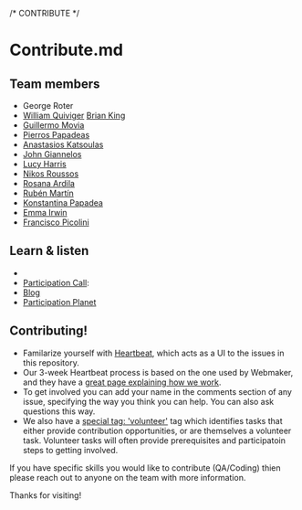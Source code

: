 /* CONTRIBUTE */
# Contribute.md

## Team members
* George Roter
* [William Quiviger](https://mozillians.org/u/djst/)
[Brian King](https://mozillians.org/u/kinger/)
* [Guillermo Movia](https://mozillians.org/u/deimidis/)
* [Pierros Papadeas](https://mozillians.org/u/pierros/)
* [Anastasios Katsoulas](https://mozillians.org/en-US/u/akatsoulas/)
* [John Giannelos](https://mozillians.org/en-US/u/jgiannelos/)
* [Lucy Harris](https://mozillians.org/en-US/u/lucyeoh/)
* [Nikos Roussos](https://mozillians.org/en-US/u/comzeradd/)
* [Rosana Ardila](https://mozillians.org/u/rosana/)
* [Rubén Martín](https://mozillians.org/u/nukeador/)
* [Konstantina Papadea](https://mozillians.org/u/couci/)
* [Emma Irwin](https://mozillians.org/u/emmairwin/)
* [Francisco Picolini](https://mozillians.org/u/FrancJP/)

## Learn & listen

* [Discourse]: https://discourse.mozilla-community.org/c/participation
* [Participation Call](https://wiki.mozilla.org/Participation/Meetings):  
* [Blog](https://blog.mozilla.org/community/category/participation/)         
* [Participation Planet](http://planet.mozilla.org/participation/)

## Contributing!

* Familarize yourself with [Heartbeat](https://heartbeat.mozilla.community/), which acts as a UI to the issues in this repository.   
* Our 3-week Heartbeat process is based on the one used by Webmaker, and they have a [great page explaining how we work](http://book.webmaker.org/heartbeats.html).
* To get involved you can add your name in the comments section of any issue, specifying the way you think you can help.  You can also ask questions this way.
* We also have a [special tag: 'volunteer'](https://github.com/mozilla/participation-org/labels/Volunteer%20Task) tag which identifies tasks that either provide contribution opportunities, or are themselves a volunteer task.  Volunteer tasks will often provide prerequisites and participatoin steps to getting involved.

If you have specific skills you would like to contribute (QA/Coding) thien please reach out to anyone on the team with more information.

Thanks for visiting!
